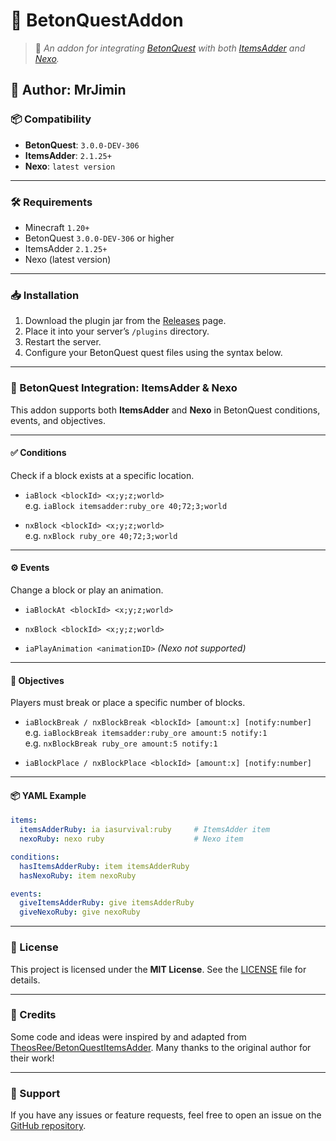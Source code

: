 # 🧩 BetonQuestAddon

> 📌 *An addon for integrating [BetonQuest](https://github.com/BetonQuest/BetonQuest) with both [ItemsAdder](https://www.spigotmc.org/resources/%E2%9C%A8itemsadder%E2%AD%90emotes-mobs-items-armors-hud-gui-emojis-blocks-wings-hats-liquids.73355/) and [Nexo](https://polymart.org/product/6901/nexo).*

## 👤 Author: MrJimin

### 📦 Compatibility

- **BetonQuest**: `3.0.0-DEV-306`
- **ItemsAdder**: `2.1.25+`
- **Nexo**: `latest version`

---

### 🛠 Requirements

- Minecraft `1.20+`
- BetonQuest `3.0.0-DEV-306` or higher
- ItemsAdder `2.1.25+`
- Nexo (latest version)

---

### 📥 Installation

1. Download the plugin jar from the [Releases](#) page.
2. Place it into your server’s `/plugins` directory.
3. Restart the server.
4. Configure your BetonQuest quest files using the syntax below.

---

### 🧰 BetonQuest Integration: ItemsAdder & Nexo

This addon supports both **ItemsAdder** and **Nexo** in BetonQuest conditions, events, and objectives.

---

#### ✅ Conditions

Check if a block exists at a specific location.

- `iaBlock <blockId> <x;y;z;world>`  
  e.g. `iaBlock itemsadder:ruby_ore 40;72;3;world`

- `nxBlock <blockId> <x;y;z;world>`  
  e.g. `nxBlock ruby_ore 40;72;3;world`

---

#### ⚙️ Events

Change a block or play an animation.

- `iaBlockAt <blockId> <x;y;z;world>`  
- `nxBlock <blockId> <x;y;z;world>`

- `iaPlayAnimation <animationID>` *(Nexo not supported)*

---

#### 🎯 Objectives

Players must break or place a specific number of blocks.

- `iaBlockBreak / nxBlockBreak <blockId> [amount:x] [notify:number]`  
  e.g. `iaBlockBreak itemsadder:ruby_ore amount:5 notify:1`  
  e.g. `nxBlockBreak ruby_ore amount:5 notify:1`

- `iaBlockPlace / nxBlockPlace <blockId> [amount:x] [notify:number]`

---

#### 📦 YAML Example

```yaml
items:
  itemsAdderRuby: ia iasurvival:ruby     # ItemsAdder item
  nexoRuby: nexo ruby                    # Nexo item

conditions:
  hasItemsAdderRuby: item itemsAdderRuby
  hasNexoRuby: item nexoRuby

events:
  giveItemsAdderRuby: give itemsAdderRuby
  giveNexoRuby: give nexoRuby
````

---

### 📄 License

This project is licensed under the **MIT License**. See the [LICENSE](LICENSE) file for details.

---

### 🙏 Credits

Some code and ideas were inspired by and adapted from [TheosRee/BetonQuestItemsAdder](https://github.com/TheosRee/BetonQuestItemsAdder). Many thanks to the original author for their work!

---

### 🙋 Support

If you have any issues or feature requests, feel free to open an issue on the [GitHub repository](#).
